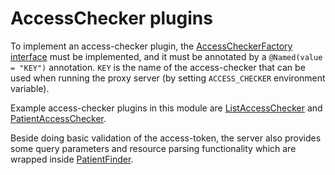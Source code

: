 # AccessChecker plugins

To implement an access-checker plugin, the
[AccessCheckerFactory interface](../server/src/main/java/com/google/fhir/gateway/interfaces/AccessCheckerFactory.java)
must be implemented, and it must be annotated by a `@Named(value = "KEY")`
annotation. `KEY` is the name of the access-checker that can be used when
running the proxy server (by setting `ACCESS_CHECKER` environment variable).

Example access-checker plugins in this module are
[ListAccessChecker](src/main/java/com/google/fhir/gateway/plugin/ListAccessChecker.java)
and
[PatientAccessChecker](src/main/java/com/google/fhir/gateway/plugin/PatientAccessChecker.java).

Beside doing basic validation of the access-token, the server also provides some
query parameters and resource parsing functionality which are wrapped inside
[PatientFinder](../server/src/main/java/com/google/fhir/gateway/interfaces/PatientFinder.java).

<!--- Add some documentation about how each access-checker works. --->
